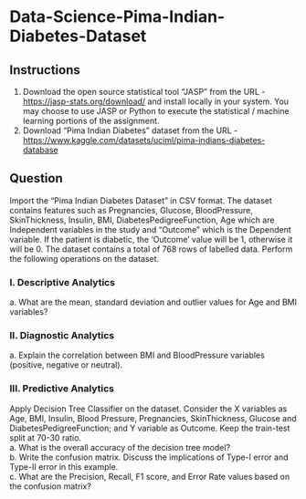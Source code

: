 # Data-Science-Pima-Indian-Diabetes-Dataset

## Instructions
1.	Download the open source statistical tool “JASP” from the URL - https://jasp-stats.org/download/ and install locally in your system. You may choose to use JASP or Python to execute the statistical / machine learning portions of the assignment.
2.	Download “Pima Indian Diabetes” dataset from the URL - https://www.kaggle.com/datasets/uciml/pima-indians-diabetes-database

## Question
Import the “Pima Indian Diabetes Dataset” in CSV format. The dataset contains features such as Pregnancies, Glucose, BloodPressure, SkinThickness, Insulin, BMI, DiabetesPedigreeFunction, Age which are Independent variables in the study and “Outcome” which is the Dependent variable. If the patient is diabetic, the ‘Outcome’ value will be 1, otherwise it will be 0. The dataset contains a total of 768 rows of labelled data. Perform the following operations on the dataset. 
### I. Descriptive Analytics
a. What are the mean, standard deviation and outlier values for Age and BMI variables? 
### II. Diagnostic Analytics
a. Explain the correlation between BMI and BloodPressure variables (positive, negative or neutral). 
### III. Predictive Analytics
Apply Decision Tree Classifier on the dataset. Consider the X variables as Age, BMI, Insulin, Blood Pressure, Pregnancies, SkinThickness, Glucose and DiabetesPedigreeFunction; and Y variable as Outcome. Keep the train-test split at 70-30 ratio. 
<br> a. What is the overall accuracy of the decision tree model?
<br> b. Write the confusion matrix. Discuss the implications of Type-I error and Type-II error in this example.
<br> c. What are the Precision, Recall, F1 score, and Error Rate values based on the confusion matrix?

